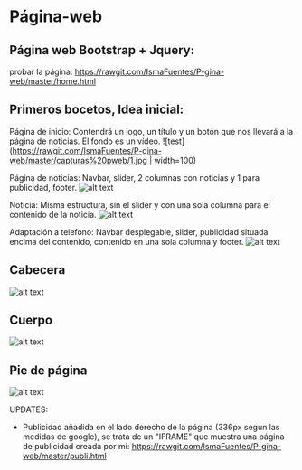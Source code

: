 # Página-web

Página web Bootstrap + Jquery:
------------------------------------------------------------------------------------------------------------------------------------------

probar la página:
https://rawgit.com/IsmaFuentes/P-gina-web/master/home.html


Primeros bocetos, Idea inicial:
----------------------------------------------------------------------------------------------------------------------------------------
Página de inicio: Contendrá un logo, un título y un botón que nos llevará a la página de noticias. El fondo es un vídeo.
![test](https://rawgit.com/IsmaFuentes/P-gina-web/master/capturas%20pweb/1.jpg | width=100)

Página de noticias: Navbar, slider, 2 columnas con noticias y 1 para publicidad, footer.
![alt text](https://rawgit.com/IsmaFuentes/P-gina-web/master/capturas%20pweb/2.jpg)

Noticia: Misma estructura, sin el slider y con una sola columna para el contenido de la noticia.
![alt text](https://rawgit.com/IsmaFuentes/P-gina-web/master/capturas%20pweb/3.jpg)

Adaptación a telefono: Navbar desplegable, slider, publicidad situada encima del contenido, contenido en una sola columna y footer.
![alt text](https://rawgit.com/IsmaFuentes/P-gina-web/master/capturas%20pweb/4.jpg)

Cabecera
------------------------------------------------------------------------------------------------------------------------------------------
![alt text](https://rawgit.com/IsmaFuentes/P-gina-web/master/capturas%20pweb/1.PNG)


Cuerpo
------------------------------------------------------------------------------------------------------------------------------------------
![alt text](https://raw.githubusercontent.com/IsmaFuentes/P-gina-web/master/capturas%20pweb/2.PNG)


Pie de página
------------------------------------------------------------------------------------------------------------------------------------------
![alt text](https://rawgit.com/IsmaFuentes/P-gina-web/master/capturas%20pweb/6.PNG)


UPDATES:

- Publicidad añadida en el lado derecho de la página (336px segun las medidas de google), se trata de un "IFRAME" que muestra una página de publicidad creada por mi:  https://rawgit.com/IsmaFuentes/P-gina-web/master/publi.html

